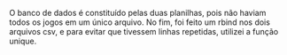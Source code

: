 O banco de dados é constituído pelas duas planilhas, pois não haviam todos os jogos em um único arquivo. No fim, foi feito um rbind nos dois arquivos csv, e para evitar que tivessem linhas repetidas, utilizei a função unique.
